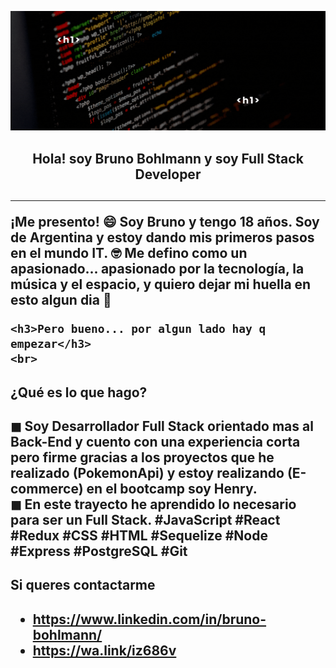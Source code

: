 ![I'm Bruno](./assets/Bruno.gif)

<h2 align="center">
Hola! soy Bruno Bohlmann y soy Full Stack Developer
<h2>

___

<p>
	¡Me presento! 😄
	Soy Bruno y tengo 18 años. Soy de Argentina y estoy dando mis primeros pasos en el mundo IT. 🤓
	Me defino como un apasionado... apasionado por la tecnología, la música y el espacio, y quiero dejar mi huella en esto algun dia 🚀
</p>

	<h3>Pero bueno... por algun lado hay q empezar</h3>
	<br>
<h2>¿Qué es lo que hago?<h2>
<p>
	◼ Soy Desarrollador Full Stack orientado mas al Back-End y cuento con una experiencia corta pero firme gracias a los proyectos que he realizado (PokemonApi) y 		 estoy realizando (E-commerce) en el bootcamp soy Henry.<br>
	◼ En este trayecto he aprendido lo necesario para ser un Full Stack. #JavaScript #React #Redux #CSS #HTML #Sequelize #Node #Express #PostgreSQL #Git
</p>

<h2>Si queres contactarme<h2>

- https://www.linkedin.com/in/bruno-bohlmann/
- https://wa.link/iz686v
